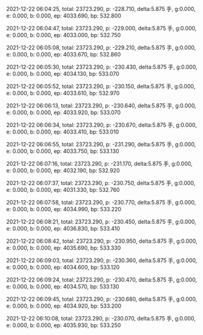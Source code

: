 2021-12-22 06:04:25, total: 23723.290, p: -228.710, delta:5.875 手, g:0.000, e: 0.000, b: 0.000, ep: 4033.690, bp: 532.800

2021-12-22 06:04:47, total: 23723.290, p: -229.000, delta:5.875 手, g:0.000, e: 0.000, b: 0.000, ep: 4033.000, bp: 532.750

2021-12-22 06:05:08, total: 23723.290, p: -229.210, delta:5.875 手, g:0.000, e: 0.000, b: 0.000, ep: 4033.670, bp: 532.860

2021-12-22 06:05:30, total: 23723.290, p: -230.430, delta:5.875 手, g:0.000, e: 0.000, b: 0.000, ep: 4034.130, bp: 533.070

2021-12-22 06:05:52, total: 23723.290, p: -230.150, delta:5.875 手, g:0.000, e: 0.000, b: 0.000, ep: 4033.610, bp: 532.970

2021-12-22 06:06:13, total: 23723.290, p: -230.640, delta:5.875 手, g:0.000, e: 0.000, b: 0.000, ep: 4033.920, bp: 533.070

2021-12-22 06:06:34, total: 23723.290, p: -230.670, delta:5.875 手, g:0.000, e: 0.000, b: 0.000, ep: 4033.410, bp: 533.010

2021-12-22 06:06:55, total: 23723.290, p: -231.290, delta:5.875 手, g:0.000, e: 0.000, b: 0.000, ep: 4033.750, bp: 533.130

2021-12-22 06:07:16, total: 23723.290, p: -231.170, delta:5.875 手, g:0.000, e: 0.000, b: 0.000, ep: 4032.190, bp: 532.920

2021-12-22 06:07:37, total: 23723.290, p: -230.750, delta:5.875 手, g:0.000, e: 0.000, b: 0.000, ep: 4031.330, bp: 532.760

2021-12-22 06:07:58, total: 23723.290, p: -230.770, delta:5.875 手, g:0.000, e: 0.000, b: 0.000, ep: 4034.990, bp: 533.220

2021-12-22 06:08:21, total: 23723.290, p: -230.450, delta:5.875 手, g:0.000, e: 0.000, b: 0.000, ep: 4036.830, bp: 533.410

2021-12-22 06:08:42, total: 23723.290, p: -230.950, delta:5.875 手, g:0.000, e: 0.000, b: 0.000, ep: 4035.690, bp: 533.330

2021-12-22 06:09:03, total: 23723.290, p: -230.360, delta:5.875 手, g:0.000, e: 0.000, b: 0.000, ep: 4034.600, bp: 533.120

2021-12-22 06:09:24, total: 23723.290, p: -230.470, delta:5.875 手, g:0.000, e: 0.000, b: 0.000, ep: 4034.570, bp: 533.130

2021-12-22 06:09:45, total: 23723.290, p: -230.680, delta:5.875 手, g:0.000, e: 0.000, b: 0.000, ep: 4034.920, bp: 533.200

2021-12-22 06:10:08, total: 23723.290, p: -230.070, delta:5.875 手, g:0.000, e: 0.000, b: 0.000, ep: 4035.930, bp: 533.250